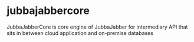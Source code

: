 # jubbajabbercore
JubbaJabberCore is core engine of JubbaJabber for intermediary API that sits in between cloud application and on-premise databases
